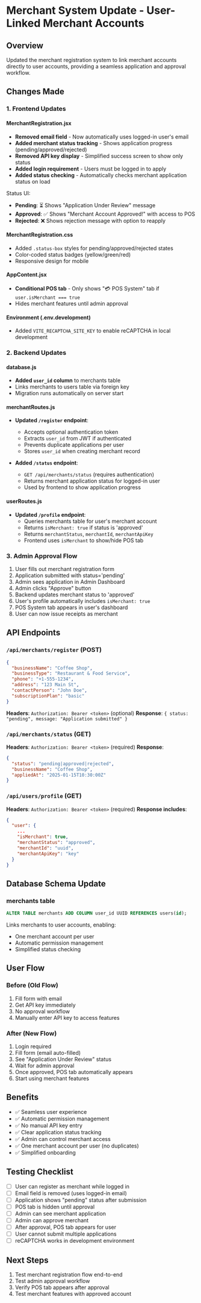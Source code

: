# Merchant System Update - User-Linked Merchant Accounts

## Overview

Updated the merchant registration system to link merchant accounts directly to user accounts, providing a seamless application and approval workflow.

## Changes Made

### 1. Frontend Updates

#### MerchantRegistration.jsx

- **Removed email field** - Now automatically uses logged-in user's email
- **Added merchant status tracking** - Shows application progress (pending/approved/rejected)
- **Removed API key display** - Simplified success screen to show only status
- **Added login requirement** - Users must be logged in to apply
- **Added status checking** - Automatically checks merchant application status on load

Status UI:

- **Pending**: ⏳ Shows "Application Under Review" message
- **Approved**: ✅ Shows "Merchant Account Approved!" with access to POS
- **Rejected**: ❌ Shows rejection message with option to reapply

#### MerchantRegistration.css

- Added `.status-box` styles for pending/approved/rejected states
- Color-coded status badges (yellow/green/red)
- Responsive design for mobile

#### AppContent.jsx

- **Conditional POS tab** - Only shows "💳 POS System" tab if `user.isMerchant === true`
- Hides merchant features until admin approval

#### Environment (.env.development)

- Added `VITE_RECAPTCHA_SITE_KEY` to enable reCAPTCHA in local development

### 2. Backend Updates

#### database.js

- **Added `user_id` column** to merchants table
- Links merchants to users table via foreign key
- Migration runs automatically on server start

#### merchantRoutes.js

- **Updated `/register` endpoint**:

  - Accepts optional authentication token
  - Extracts `user_id` from JWT if authenticated
  - Prevents duplicate applications per user
  - Stores `user_id` when creating merchant record

- **Added `/status` endpoint**:
  - `GET /api/merchants/status` (requires authentication)
  - Returns merchant application status for logged-in user
  - Used by frontend to show application progress

#### userRoutes.js

- **Updated `/profile` endpoint**:
  - Queries merchants table for user's merchant account
  - Returns `isMerchant: true` if status is 'approved'
  - Returns `merchantStatus`, `merchantId`, `merchantApiKey`
  - Frontend uses `isMerchant` to show/hide POS tab

### 3. Admin Approval Flow

1. User fills out merchant registration form
2. Application submitted with status='pending'
3. Admin sees application in Admin Dashboard
4. Admin clicks "Approve" button
5. Backend updates merchant status to 'approved'
6. User's profile automatically includes `isMerchant: true`
7. POS System tab appears in user's dashboard
8. User can now issue receipts as merchant

## API Endpoints

### `/api/merchants/register` (POST)

```json
{
  "businessName": "Coffee Shop",
  "businessType": "Restaurant & Food Service",
  "phone": "+1-555-1234",
  "address": "123 Main St",
  "contactPerson": "John Doe",
  "subscriptionPlan": "basic"
}
```

**Headers**: `Authorization: Bearer <token>` (optional)
**Response**: `{ status: "pending", message: "Application submitted" }`

### `/api/merchants/status` (GET)

**Headers**: `Authorization: Bearer <token>` (required)
**Response**:

```json
{
  "status": "pending|approved|rejected",
  "businessName": "Coffee Shop",
  "appliedAt": "2025-01-15T10:30:00Z"
}
```

### `/api/users/profile` (GET)

**Headers**: `Authorization: Bearer <token>` (required)
**Response includes**:

```json
{
  "user": {
    ...
    "isMerchant": true,
    "merchantStatus": "approved",
    "merchantId": "uuid",
    "merchantApiKey": "key"
  }
}
```

## Database Schema Update

### merchants table

```sql
ALTER TABLE merchants ADD COLUMN user_id UUID REFERENCES users(id);
```

Links merchants to user accounts, enabling:

- One merchant account per user
- Automatic permission management
- Simplified status checking

## User Flow

### Before (Old Flow)

1. Fill form with email
2. Get API key immediately
3. No approval workflow
4. Manually enter API key to access features

### After (New Flow)

1. Login required
2. Fill form (email auto-filled)
3. See "Application Under Review" status
4. Wait for admin approval
5. Once approved, POS tab automatically appears
6. Start using merchant features

## Benefits

- ✅ Seamless user experience
- ✅ Automatic permission management
- ✅ No manual API key entry
- ✅ Clear application status tracking
- ✅ Admin can control merchant access
- ✅ One merchant account per user (no duplicates)
- ✅ Simplified onboarding

## Testing Checklist

- [ ] User can register as merchant while logged in
- [ ] Email field is removed (uses logged-in email)
- [ ] Application shows "pending" status after submission
- [ ] POS tab is hidden until approval
- [ ] Admin can see merchant application
- [ ] Admin can approve merchant
- [ ] After approval, POS tab appears for user
- [ ] User cannot submit multiple applications
- [ ] reCAPTCHA works in development environment

## Next Steps

1. Test merchant registration flow end-to-end
2. Test admin approval workflow
3. Verify POS tab appears after approval
4. Test merchant features with approved account
